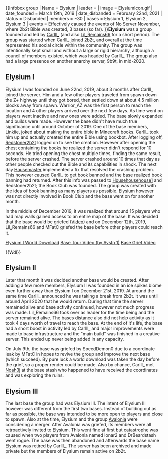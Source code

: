 {{Infobox group
| Name = Elysium
| leader =
| image = ElysiumIcon.gif
| date_founded = March 19th, 2019
| date_disbanded = February 22nd, 2021
| status = Disbanded
| members = ~30
| bases = Elysium 1, Elysium 2, Elysium 3
| events = Effectively caused the events of No Server November, where 2b2t Bible was created, 3 bases (so far).
}}**Elysium** was a group founded and led by [Carlll_](https://2b2t.miraheze.org/wiki/Carlll_) (and also [Lil_Remains66](https://2b2t.miraheze.org/wiki/Lil_Remains66) for a short period). The group was started when Carlll_ joined 2b2t, and overall at the time represented his social circle within the community. The group was intentionally kept small and without a large or rigid hierarchy, although a council of members existed, which was headed by Carlll_. The group also had a large presence on another anarchy server, 9b9t, in mid-2020.

## Elysium I
Elysium I was founded on June 22nd, 2019, about 3 months after Carlll_ joined the server. Him and a few other players traveled from spawn down the Z+ highway until they got bored, then settled down at about 4.5 million blocks away from spawn. Warrior_AZ was the first person to reach the location and 4 other players arrived over the next few days. As time went on players went inactive and new ones were added. The base slowly expanded and builds were made. However the base didn't have much true significance until around October of 2019.
One of the base members, Linkiie, joked about making the entire bible in Minecraft books. Carlll_ took him up and actually created the entire Bible using bookbot. After logging off, [Redstoner2b2t](https://2b2t.miraheze.org/wiki/Redstoner2b2t) logged on to see the creation. However after opening the chest containing the books he realized the server didn't respond for 10 seconds. He tried opening the chest multiple times, finding the same result, before the server crashed. The server crashed around 10 times that day as other people checked out the Bible and its capabilities in shock. The next day [Hausemaster](https://2b2t.miraheze.org/wiki/Hausemaster) implemented a fix that resolved the crashing problem. This however caused Carlll_ to get book banned and the base realized book banning had returned. After this info was passed to [Househousehouse1](https://2b2t.miraheze.org/wiki/Househousehouse1) and Redstoner2b2t; the Book Club was founded. The group was created with the idea of book banning as many players as possible. Elysium however was not directly involved in Book Club and the base went on for another month.

In the middle of December 2019, it was realized that around 15 players who had map walls gained access to an entire map of the base. It was decided that the base would be griefed ([Video](https://youtu.be/-Ke4vtmYijI)) and on December 12th, 2019, Lil_Remains66 and MFatC griefed the base before other players could reach it.

[Elysium I World Download](https://mega.nz/#!1NB1TaqQ!evgR5MoEVJ69jQqU8jiRokOf8qAoVioKDmeEhagJFOg)
[Base Tour Video (by Avstn 1)](https://youtu.be/BVM-p4JBbNc)
[Base Grief Video](https://youtu.be/-Ke4vtmYijI)

{{Wdl}}
## Elysium II
Later that month it was decided another base would be created. After adding a few more members, Elysium II was founded in an ice spikes biome even further away than Elysium I on December 21st, 2019. At around the same time Carlll_ announced he was taking a break from 2b2t. It was until around April 2020 that he would return. During that time the server remained alive and base activity continued, however not much progress was made. Lil_Remains66 took over as leader for the time being and the server remained alive. The bases distance also did not help activity as it took 4 days worth of travel to reach the base. At the end of it's life, the base had a short boost in activity led by Carlll_ and major improvements were made to base infrastructure and the "main build" was finished in a creative server. This ended up never being added in any capacity.

On July 9th, the base was griefed by SpeedDemon0 due to a coordinate leak by MFatC in hopes to revive the group and improve the next base (which succeed). By pure luck a world download was taken the day before the grief, so a proper render could be made. Also by chance, Carlll_ met [Noah3j](https://2b2t.miraheze.org/wiki/Noah3j) at the base stash who happened to have received the coordinates and was exploring the ruins.

## Elysium III
The last base the group had was Elysium III. The intent of Elysium III however was different from the first two bases. Instead of building out as far as possible, the base was intended to be more open to players and close to spawn. Also at the time, Elysium and the group [Avalonia](https://2b2t.miraheze.org/wiki/Avalonia) were considering a merger. After Avalonia was griefed, its members were all retroactively invited to Elysium. This went fine at first but catastrophe was caused when two players from Avalonia named Ionar2 and DrBeardstash went rogue. The base was then abandoned and afterwards the base name Elysium was retired by Carlll_. The server has been archived and made private but the members of Elysium remain active on 2b2t.